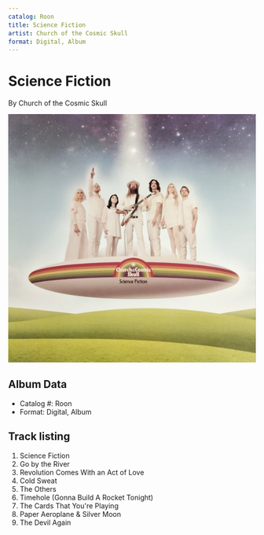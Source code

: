 ```yaml
---
catalog: Roon
title: Science Fiction
artist: Church of the Cosmic Skull
format: Digital, Album
---
```


# Science Fiction

By Church of the Cosmic Skull

![](../../assets/albumcovers/Church_of_the_Cosmic_Skull-Science_Fiction.png)

## Album Data

- Catalog #: Roon
- Format: Digital, Album


## Track listing


1. Science Fiction
2. Go by the River
3. Revolution Comes With an Act of Love
4. Cold Sweat
5. The Others
6. Timehole (Gonna Build A Rocket Tonight)
7. The Cards That You're Playing
8. Paper Aeroplane & Silver Moon
9. The Devil Again

